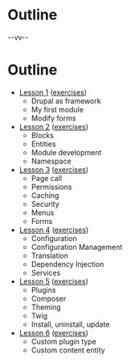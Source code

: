 # Outline

--vv--

# Outline
<!-- .slide: class="layout-two-col" style="font-size: 75%;"-->

- [Lesson 1](lesson-1.html) ([exercises](lesson-1/exercises))
  - Drupal as framework
  - My first module
  - Modify forms
- [Lesson 2](lesson-2.html) ([exercises](lesson-2/exercises))
  - Blocks
  - Entities
  - Module development
  - Namespace
- [Lesson 3](lesson-3.html) ([exercises](lesson-3/exercises))
  - Page call
  - Permissions
  - Caching 
  - Security
  - Menus
  - Forms
- [Lesson 4](lesson-4.html) ([exercises](lesson-4/exercises))
  - Configuration
  - Configuration Management
  - Translation
  - Dependency Injection
  - Services
- [Lesson 5](lesson-5.html) ([exercises](lesson-5/exercises))
  - Plugins
  - Composer
  - Theming
  - Twig
  - Install, uninstall, update
- [Lesson 6](lesson-6.html) ([exercises](lesson-6/exercises))
  - Custom plugin type
  - Custom content entity
